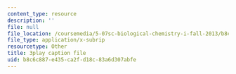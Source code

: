 ```yaml
---
content_type: resource
description: ''
file: null
file_location: /coursemedia/5-07sc-biological-chemistry-i-fall-2013/b8c6c887e435ca2fd18c83a6d307abfe_4BwB43Smu7o.srt
file_type: application/x-subrip
resourcetype: Other
title: 3play caption file
uid: b8c6c887-e435-ca2f-d18c-83a6d307abfe
---
```

